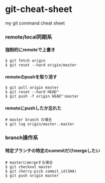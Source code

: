 git-cheat-sheet
===============

my git command cheat sheet


### remote/local同期系

#### 強制的にremoteで上書き

```
$ git fetch origin
$ git reset --hard origin/master
```

#### remoteのpushを取り消す

```
$ git pull origin master
$ git reset --hard HEAD^
$ git push -f origin HEAD^:master
```

#### remoteにpushしたか忘れた

```
# master branch の場合
$ git log origin/master..master
```


### branch操作系

#### 特定ブランチの特定のcommitだけmergeしたい


```
# masterにmergeする場合
$ git checkout master
$ git cherry-pick commit_id(SHA)
$ git push origin master
```
